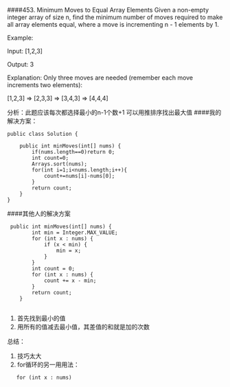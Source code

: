 ####453. Minimum Moves to Equal Array Elements
Given a non-empty integer array of size n, find the minimum number of moves required to make all array elements equal, where a move is incrementing n - 1 elements by 1.

Example:

Input:
[1,2,3]

Output:
3

Explanation:
Only three moves are needed (remember each move increments two elements):

[1,2,3]  =>  [2,3,3]  =>  [3,4,3]  =>  [4,4,4]

分析：此题应该每次都选择最小的n-1个数+1
可以用推排序找出最大值
####我的解决方案：

```
public class Solution {
  
    public int minMoves(int[] nums) {
        if(nums.length==0)return 0;
        int count=0;
        Arrays.sort(nums);
        for(int i=1;i<nums.length;i++){
            count+=nums[i]-nums[0];
        }
        return count;
    }
}
```

####其他人的解决方案

```
 public int minMoves(int[] nums) {
        int min = Integer.MAX_VALUE;
        for (int x : nums) {
            if (x < min) {
                min = x;
            }
        }
        int count = 0;
        for (int x : nums) {
            count += x - min;
        }
        return count;
    }
    
```

1. 首先找到最小的值
2. 用所有的值减去最小值，其差值的和就是加的次数

总结：
1. 技巧太大
2. for循环的另一用用法：

```
   for (int x : nums) 
```
